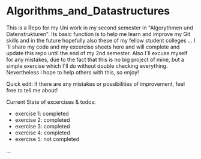 # Algorithms_and_Datastructures
This is a Repo for my Uni work in my second semester in "Algorythmen und Datenstrukturen".
Its basic function is to help me learn and improve my Git skills and in the future hopefully also these of my fellow student colleges ...
I´ll share my code and my excercise sheets here and will complete and update this repo until the end of my 2nd semester.
Also I´ll excuse myself for any mistakes, due to the fact that this is no big project of mine, but a simple exercise which I´ll do without double checking everything.
Nevertheless i hope to help others with this, so enjoy!

Quick edit: if there are any mistakes or possibilities of improvement, feel free to tell me about!

Current State of excercises & todos:

- exercise 1: completed
- exercise 2: completed
- exercise 3: completed
- exercise 4: completed
- exercise 5: not completed

...